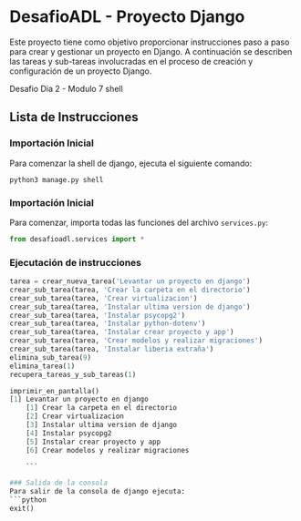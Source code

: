 # DesafioADL - Proyecto Django

Este proyecto tiene como objetivo proporcionar instrucciones paso a paso para crear y gestionar un proyecto en Django. A continuación se describen las tareas y sub-tareas involucradas en el proceso de creación y configuración de un proyecto Django.

Desafio Dia 2 - Modulo 7 shell

## Lista de Instrucciones

### Importación Inicial
Para comenzar la shell de django, ejecuta el siguiente comando:
```
python3 manage.py shell
```

### Importación Inicial
Para comenzar, importa todas las funciones del archivo `services.py`:
```python
from desafioadl.services import *
```


### Ejecutación de instrucciones

```python
tarea = crear_nueva_tarea('Levantar un proyecto en django')
crear_sub_tarea(tarea, 'Crear la carpeta en el directorio')
crear_sub_tarea(tarea, 'Crear virtualizacion')
crear_sub_tarea(tarea, 'Instalar ultima version de django')
crear_sub_tarea(tarea, 'Instalar psycopg2')
crear_sub_tarea(tarea, 'Instalar python-dotenv')
crear_sub_tarea(tarea, 'Instalar crear proyecto y app')
crear_sub_tarea(tarea, 'Crear modelos y realizar migraciones')
crear_sub_tarea(tarea, 'Instalar liberia extraña')
elimina_sub_tarea(9)
elimina_tarea(1)
recupera_tareas_y_sub_tareas(1)

imprimir_en_pantalla()
[1] Levantar un proyecto en django
    [1] Crear la carpeta en el directorio
    [2] Crear virtualizacion
    [3] Instalar ultima version de django
    [4] Instalar psycopg2
    [5] Instalar crear proyecto y app
    [6] Crear modelos y realizar migraciones

    ```

### Salida de la consola
Para salir de la consola de django ejecuta:
```python
exit()
```

